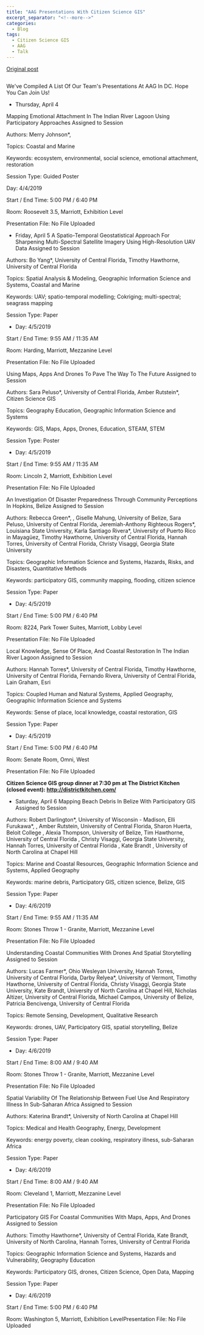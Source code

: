 ```yaml
---
title: "AAG Presentations With Citizen Science GIS"
excerpt_separator: "<!--more-->"
categories:
  - Blog
tags:
  - Citizen Science GIS
  - AAG
  - Talk
---
```

[Original post](https://www.citizensciencegis.org/blog/aag-presentations-with-citizen-science-gis)

<img src="{{ site.url }}{{ site.baseurl }}/assets/images/AAG.png" alt="">

We've Compiled A List Of Our Team's Presentations At AAG In DC. Hope You Can Join Us!


* Thursday, April 4

Mapping Emotional Attachment In The Indian River Lagoon Using Participatory Approaches
Assigned to Session

Authors: Merry Johnson*,

Topics: Coastal and Marine

Keywords: ecosystem, environmental, social science, emotional attachment, restoration

Session Type: Guided Poster

Day: 4/4/2019

Start / End Time: 5:00 PM / 6:40 PM

Room: Roosevelt 3.5, Marriott, Exhibition Level

Presentation File: No File Uploaded

* Friday, April 5
A Spatio-Temporal Geostatistical Approach For Sharpening Multi-Spectral Satellite Imagery Using High-Resolution UAV Data
Assigned to Session

Authors: Bo Yang*, University of Central Florida, Timothy Hawthorne, University of Central Florida

Topics: Spatial Analysis & Modeling, Geographic Information Science and Systems, Coastal and Marine

Keywords: UAV; spatio-temporal modelling; Cokriging; multi-spectral; seagrass mapping

Session Type: Paper

* Day: 4/5/2019

Start / End Time: 9:55 AM / 11:35 AM

Room: Harding, Marriott, Mezzanine Level

Presentation File: No File Uploaded

Using Maps, Apps And Drones To Pave The Way To The Future
Assigned to Session

Authors: Sara Peluso*, University of Central Florida, Amber Rutstein*, Citizen Science GIS

Topics: Geography Education, Geographic Information Science and Systems

Keywords: GIS, Maps, Apps, Drones, Education, STEAM, STEM

Session Type: Poster

* Day: 4/5/2019

Start / End Time: 9:55 AM / 11:35 AM

Room: Lincoln 2, Marriott, Exhibition Level

Presentation File: No File Uploaded

An Investigation Of Disaster Preparedness Through Community Perceptions In Hopkins, Belize
Assigned to Session

Authors: Rebecca Green*, , Giselle Mahung, University of Belize, Sara Peluso, University of Central Florida, Jeremiah-Anthony Righteous Rogers*, Louisiana State University, Karla Santiago Rivera*, University of Puerto Rico in Mayagüez, Timothy Hawthorne, University of Central Florida, Hannah Torres, University of Central Florida, Christy Visaggi, Georgia State University

Topics: Geographic Information Science and Systems, Hazards, Risks, and Disasters, Quantitative Methods

Keywords: participatory GIS, community mapping, flooding, citizen science

Session Type: Paper

* Day: 4/5/2019

Start / End Time: 5:00 PM / 6:40 PM

Room: 8224, Park Tower Suites, Marriott, Lobby Level

Presentation File: No File Uploaded

Local Knowledge, Sense Of Place, And Coastal Restoration In The Indian River Lagoon
Assigned to Session

Authors: Hannah Torres*, University of Central Florida, Timothy Hawthorne, University of Central Florida, Fernando Rivera, University of Central Florida, Lain Graham, Esri

Topics: Coupled Human and Natural Systems, Applied Geography, Geographic Information Science and Systems

Keywords: Sense of place, local knowledge, coastal restoration, GIS

Session Type: Paper

* Day: 4/5/2019

Start / End Time: 5:00 PM / 6:40 PM

Room: Senate Room, Omni, West

Presentation File: No File Uploaded

**Citizen Science GIS group dinner at 7:30 pm at The District Kitchen (closed event): http://districtkitchen.com/**

* Saturday, April 6
Mapping Beach Debris In Belize With Participatory GIS
Assigned to Session

Authors: Robert Darlington*, University of Wisconsin - Madison, Elli Furukawa*, , Amber Rutstein, University of Central Florida, Sharon Huerta, Beloit College , Alexia Thompson, University of Belize, Tim Hawthorne, University of Central Florida , Christy Visaggi, Georgia State University, Hannah Torres, University of Central Florida , Kate Brandt , University of North Carolina at Chapel Hill

Topics: Marine and Coastal Resources, Geographic Information Science and Systems, Applied Geography

Keywords: marine debris, Participatory GIS, citizen science, Belize, GIS

Session Type: Paper

* Day: 4/6/2019

Start / End Time: 9:55 AM / 11:35 AM

Room: Stones Throw 1 - Granite, Marriott, Mezzanine Level

Presentation File: No File Uploaded

Understanding Coastal Communities With Drones And Spatial Storytelling
Assigned to Session

Authors: Lucas Farmer*, Ohio Wesleyan University, Hannah Torres, University of Central Florida, Darby Relyea*, University of Vermont, Timothy Hawthorne, University of Central Florida, Christy Visaggi, Georgia State University, Kate Brandt, University of North Carolina at Chapel Hill, Nicholas Altizer, University of Central Florida, Michael Campos, University of Belize, Patricia Bencivenga, University of Central Florida

Topics: Remote Sensing, Development, Qualitative Research

Keywords: drones, UAV, Participatory GIS, spatial storytelling, Belize

Session Type: Paper

* Day: 4/6/2019

Start / End Time: 8:00 AM / 9:40 AM

Room: Stones Throw 1 - Granite, Marriott, Mezzanine Level

Presentation File: No File Uploaded

Spatial Variability Of The Relationship Between Fuel Use And Respiratory Illness In Sub-Saharan Africa
Assigned to Session

Authors: Katerina Brandt*, University of North Carolina at Chapel Hill

Topics: Medical and Health Geography, Energy, Development

Keywords: energy poverty, clean cooking, respiratory illness, sub-Saharan Africa

Session Type: Paper

* Day: 4/6/2019

Start / End Time: 8:00 AM / 9:40 AM

Room: Cleveland 1, Marriott, Mezzanine Level

Presentation File: No File Uploaded

Participatory GIS For Coastal Communities With Maps, Apps, And Drones
Assigned to Session

Authors: Timothy Hawthorne*, University of Central Florida, Kate Brandt, University of North Carolina, Hannah Torres, University of Central Florida

Topics: Geographic Information Science and Systems, Hazards and Vulnerability, Geography Education

Keywords: Participatory GIS, drones, Citizen Science, Open Data, Mapping

Session Type: Paper

* Day: 4/6/2019

Start / End Time: 5:00 PM / 6:40 PM

Room: Washington 5, Marriott, Exhibition LevelPresentation File: No File Uploaded